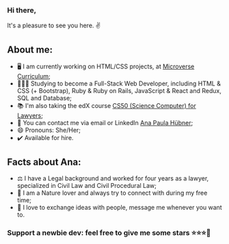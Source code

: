 ### Hi there,
It's a pleasure to see you here. ✌️

## About me:

- 🖥️ I am currently working on HTML/CSS projects, at [Microverse Curriculum](https://www.microverse.org/#world-class-curriculum);
- 👩🏼‍💻 Studying to become a Full-Stack Web Developer, including HTML & CSS (+ Bootstrap), Ruby & Ruby on Rails, JavaScript & React and Redux, SQL and Database;
- 📚 I'm also taking the edX course [CS50 (Science Computer) for Lawyers](https://courses.edx.org/courses/course-v1:HarvardX+CS50L+Law/course/);
- 📧 You can contact me via email or LinkedIn [Ana Paula Hübner](https://www.linkedin.com/in/ana-paula-h%C3%BCbner-7a9484181/);
- 😄 Pronouns: She/Her;
- ✔️ Available for hire.


## Facts about Ana:

- ⚖️ I have a Legal background and worked for four years as a lawyer, specialized in Civil Law and Civil Procedural Law;
- 🍃 I am a Nature lover and always try to connect with during my free time;
- 💌 I love to exchange ideas with people, message me whenever you want to.

### Support a newbie dev: feel free to give me some stars ⭐⭐⭐🤩
